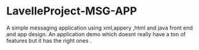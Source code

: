 # LavelleProject-MSG-APP
A simple  messaging application using xml,appery ,html and java  front end and app design.
An application demo which doesnt really have a ton of features but it has the right ones .
